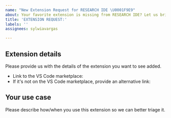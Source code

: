 ```yaml
---
name: "New Extension Request for RESEARCH IDE \U0001F9E9"
about: Your favorite extension is missing from RESEARCH IDE? Let us bring it over!
title: 'EXTENSION REQUEST:'
labels: ''
assignees: sylwiavargas

---
```


## Extension details

Please provide us with the details of the extension you want to see added.

- Link to the VS Code marketplace:
- If it's not on the VS Code marketplace, provide an alternative link:

## Your use case

Please describe how/when you use this extension so we can better triage it.
